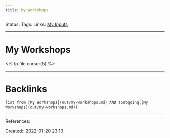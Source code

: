 ```yaml
---
title: My Workshops
---
```

Status: 
Tags: 
Links: [My Inputs](out/my-inputs.md)
___
# My Workshops
<% tp.file.cursor(5) %>
___
# Backlinks
```dataview
list from [My Workshops](out/my-workshops.md) AND !outgoing([My Workshops](out/my-workshops.md))
```
___
References:

Created:: 2022-01-20 23:10
